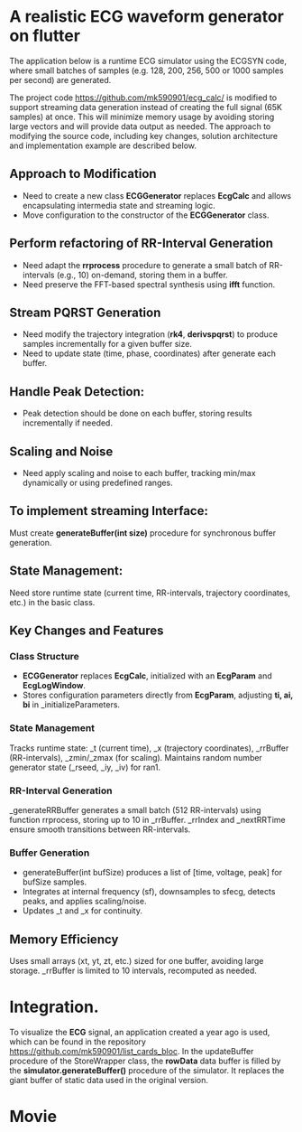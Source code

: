 # A realistic ECG waveform generator on flutter

The application below is a runtime ECG simulator using the ECGSYN code, where small batches of samples (e.g. 128, 200, 256, 500 or 1000 samples per second) are generated.

The project code https://github.com/mk590901/ecg_calc/ is modified to support streaming data generation instead of creating the full signal (65K samples) at once. This will minimize memory usage by avoiding storing large vectors and will provide data output as needed. The approach to modifying the source code, including key changes, solution architecture and implementation example are described below.

## Approach to Modification
* Need to create a new class __ECGGenerator__ replaces __EcgCalc__ and allows encapsulating intermedia state and streaming logic.
* Move configuration to the constructor of the __ECGGenerator__ class.

## Perform refactoring of RR-Interval Generation
* Need adapt the __rrprocess__ procedure to generate a small batch of RR-intervals (e.g., 10) on-demand, storing them in a buffer.
* Need preserve the FFT-based spectral synthesis using __ifft__ function.

## Stream PQRST Generation
* Need modify the trajectory integration (__rk4__, __derivspqrst__) to produce samples incrementally for a given buffer size.
* Need to update state (time, phase, coordinates) after generate each buffer.

## Handle Peak Detection:
* Peak detection should be done on each buffer, storing results incrementally if needed.
  
## Scaling and Noise
* Need apply scaling and noise to each buffer, tracking min/max dynamically or using predefined ranges.

## To implement streaming Interface:
Must create __generateBuffer(int size)__ procedure for synchronous buffer generation.

## State Management:
Need store runtime state (current time, RR-intervals, trajectory coordinates, etc.) in the basic class.

## Key Changes and Features

### Class Structure
* __ECGGenerator__ replaces __EcgCalc__, initialized with an __EcgParam__ and __EcgLogWindow__.
* Stores configuration parameters directly from __EcgParam__, adjusting __ti, ai, bi__ in _initializeParameters.

### State Management
Tracks runtime state: _t (current time), _x (trajectory coordinates), _rrBuffer (RR-intervals), _zmin/_zmax (for scaling).
Maintains random number generator state (_rseed, _iy, _iv) for ran1.

### RR-Interval Generation
_generateRRBuffer generates a small batch (512 RR-intervals) using function rrprocess, storing up to 10 in _rrBuffer.
_rrIndex and _nextRRTime ensure smooth transitions between RR-intervals.

### Buffer Generation
* generateBuffer(int bufSize) produces a list of [time, voltage, peak] for bufSize samples.
* Integrates at internal frequency (sf), downsamples to sfecg, detects peaks, and applies scaling/noise.
* Updates _t and _x for continuity.

## Memory Efficiency
Uses small arrays (xt, yt, zt, etc.) sized for one buffer, avoiding large storage.
_rrBuffer is limited to 10 intervals, recomputed as needed.

# Integration.
To visualize the __ECG__ signal, an application created a year ago is used, which can be found in the repository https://github.com/mk590901/list_cards_bloc. In the updateBuffer procedure of the StoreWrapper class, the __rowData__ data buffer is filled by the __simulator.generateBuffer()__ procedure of the simulator. It replaces the giant buffer of static data used in the original version.

# Movie












